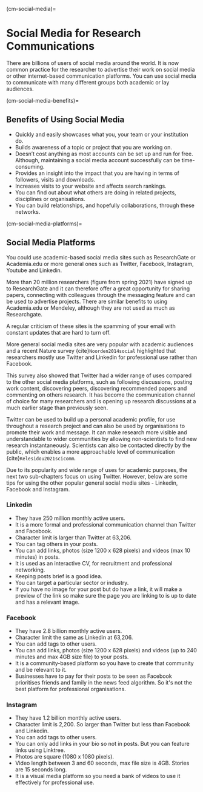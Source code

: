 (cm-social-media)=
# Social Media for Research Communications

There are billions of users of social media around the world.
It is now common practice for the researcher to advertise their work on social media or other internet-based communication platforms.
You can use social media to communicate with many different groups both academic or lay audiences.

(cm-social-media-benefits)=
## Benefits of Using Social Media

* Quickly and easily showcases what you, your team or your institution do.
* Builds awareness of a topic or project that you are working on.
* Doesn’t cost anything as most accounts can be set up and run for free.
Although, maintaining a social media account successfully can be time-consuming.
* Provides an insight into the impact that you are having in terms of followers, visits and downloads.
* Increases visits to your website and affects search rankings.
* You can find out about what others are doing in related projects, disciplines or organisations.
* You can build relationships, and hopefully collaborations, through these networks.

(cm-social-media-platforms)=
## Social Media Platforms

You could use academic-based social media sites such as ResearchGate or Academia.edu or more general ones such as Twitter, Facebook, Instagram, Youtube and Linkedin.

More than 20 million researchers (figure from spring 2021) have signed up to ResearchGate and it can therefore offer a great opportunity for sharing papers, connecting with colleagues through the messaging feature and can be used to advertise projects.
There are similar benefits to using Academia.edu or Mendeley, although they are not used as much as Researchgate.

A regular criticism of these sites is the spamming of your email with constant updates that are hard to turn off.

More general social media sites are very popular with academic audiences and a recent Nature survey {cite}`Noorden2014social` highlighted that researchers mostly use Twitter and Linkedin for professional use rather than Facebook.

This survey also showed that Twitter had a wider range of uses compared to the other social media platforms, such as following discussions, posting work content, discovering peers, discovering recommended papers and commenting on others research.
It has become the communication channel of choice for many researchers and is opening up research discussions at a much earlier stage than previously seen.

Twitter can be used to build up a personal academic profile, for use throughout a research project and can also be used by organisations to promote their work and message.
It can make research more visible and understandable to wider communities by allowing non-scientists to find new research instantaneously.
Scientists can also be contacted directly by the public, which enables a more approachable level of communication {cite}`Kelesidou2021scicomm`.

Due to its popularity and wide range of uses for academic purposes, the next two sub-chapters focus on using Twitter.
However, below are some tips for using the other popular general social media sites - Linkedin, Facebook and Instagram.

### Linkedin

* They have 250 million monthly active users.
* It is a more formal and professional communication channel than Twitter and Facebook.
* Character limit is larger than Twitter at 63,206.
* You can tag others in your posts.
* You can add links, photos (size 1200 x 628 pixels) and videos (max 10 minutes) in posts.
* It is used as an interactive CV, for recruitment and professional networking.
* Keeping posts brief is a good idea.
* You can target a particular sector or industry.
* If you have no image for your post but do have a link, it will make a preview of the link so make sure the page you are linking to is up to date and has a relevant image.

### Facebook

* They have 2.8 billion monthly active users.
* Character limit the same as Linkedin at 63,206.
* You can add tags to other users.
* You can add links, photos (size 1200 x 628 pixels) and videos (up to 240 minutes and max 4GB size file) to your posts.
* It is a community-based platform so you have to create that community and be relevant to it.
* Businesses have to pay for their posts to be seen as Facebook prioritises friends and family in the news feed algorithm.
So it's not the best platform for professional organisations.

### Instagram

* They have 1.2 billion monthly active users.
* Character limit is 2,200.
So larger than Twitter but less than Facebook and Linkedin.
* You can add tags to other users.
* You can only add links in your bio so not in posts.
But you can feature links using Linktree.
* Photos are square (1080 x 1080 pixels).
* Video length between 3 and 60 seconds, max file size is 4GB.
Stories are 15 seconds long.
* It is a visual media platform so you need a bank of videos to use it effectively for professional use.
